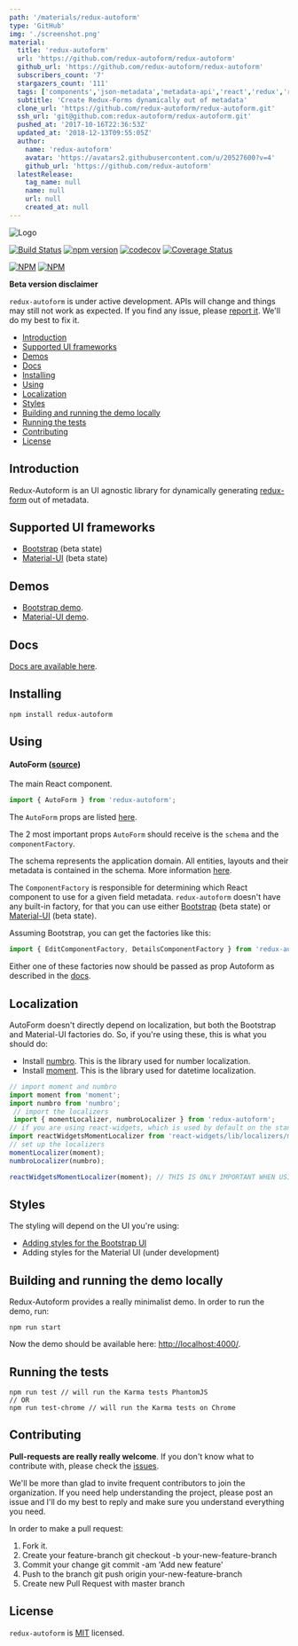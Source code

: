 ```yaml
---
path: '/materials/redux-autoform'
type: 'GitHub'
img: './screenshot.png'
material:
  title: 'redux-autoform'
  url: 'https://github.com/redux-autoform/redux-autoform'
  github_url: 'https://github.com/redux-autoform/redux-autoform'
  subscribers_count: '7'
  stargazers_count: '111'
  tags: ['components','json-metadata','metadata-api','react','redux','redux-form']
  subtitle: 'Create Redux-Forms dynamically out of metadata'
  clone_url: 'https://github.com/redux-autoform/redux-autoform.git'
  ssh_url: 'git@github.com:redux-autoform/redux-autoform.git'
  pushed_at: '2017-10-16T22:36:53Z'
  updated_at: '2018-12-13T09:55:05Z'
  author:
    name: 'redux-autoform'
    avatar: 'https://avatars2.githubusercontent.com/u/20527600?v=4'
    github_url: 'https://github.com/redux-autoform'
  latestRelease:
    tag_name: null
    name: null
    url: null
    created_at: null
---
```

![Logo](https://github.com/redux-autoform/redux-autoform/blob/master/art/autoform-logo.png?raw=true)

[![Build Status](https://travis-ci.org/redux-autoform/redux-autoform.svg?branch=master)](https://travis-ci.org/redux-autoform/redux-autoform) [![npm version](https://badge.fury.io/js/redux-autoform.svg)](https://badge.fury.io/js/redux-autoform) [![codecov](https://codecov.io/gh/redux-autoform/redux-autoform/branch/master/graph/badge.svg)](https://codecov.io/gh/redux-autoform/redux-autoform) [![Coverage Status](https://coveralls.io/repos/github/redux-autoform/redux-autoform/badge.svg?branch=master)](https://coveralls.io/github/redux-autoform/redux-autoform?branch=master)

[![NPM](https://nodei.co/npm/redux-autoform.png?downloads=true&downloadRank=true&stars=true)](https://nodei.co/npm/redux-autoform/) [![NPM](https://nodei.co/npm-dl/redux-autoform.png?months=9&height=3)](https://nodei.co/npm/redux-autoform/)

**Beta version disclaimer**

`redux-autoform` is under active development. APIs will change and things may still not work as expected. If you find
  any issue, please [report it](https://github.com/gearz-lab/redux-autoform/issues). We'll do my best to fix it.
  
<!-- START doctoc generated TOC please keep comment here to allow auto update -->
<!-- DON'T EDIT THIS SECTION, INSTEAD RE-RUN doctoc TO UPDATE -->


- [Introduction](#introduction)
- [Supported UI frameworks](#supported-ui-frameworks)
- [Demos](#demos)
- [Docs](#docs)
- [Installing](#installing)
- [Using](#using)
- [Localization](#localization)
- [Styles](#styles)
- [Building and running the demo locally](#building-and-running-the-demo-locally)
- [Running the tests](#running-the-tests)
- [Contributing](#contributing)
- [License](#license)

<!-- END doctoc generated TOC please keep comment here to allow auto update -->

Introduction
------------

Redux-Autoform is an UI agnostic library for dynamically generating [redux-form](https://github.com/erikras/redux-form) out of metadata.

Supported UI frameworks
------------------------

- [Bootstrap](https://github.com/redux-autoform/redux-autoform-bootstrap-ui) (beta state)
- [Material-UI](https://github.com/redux-autoform/redux-autoform-material-ui) (beta state)

Demos
-----

- [Bootstrap demo](https://redux-autoform.github.io/redux-autoform-bootstrap-ui/demo.html).
- [Material-UI demo](https://redux-autoform.github.io/redux-autoform-material-ui).


Docs
---

[Docs are available here](https://github.com/gearz-lab/redux-autoform/blob/master/docs-md/documentation.md).

Installing
---

    npm install redux-autoform

Using
---

#### AutoForm ([source](https://github.com/gearz-lab/redux-autoform/blob/master/src/AutoForm.js))

The main React component.

```js
import { AutoForm } from 'redux-autoform';
```
    
The `AutoForm` props are listed [here](https://github.com/redux-autoform/redux-autoform/blob/master/docs-md/documentation.md#autoform).

The 2 most important props `AutoForm` should receive is the `schema` and the `componentFactory`.

The schema represents the application domain. All entities, layouts and their metadata is contained in the schema. More information [here](https://github.com/redux-autoform/redux-autoform/blob/master/docs-md/documentation.md#schema).

The `ComponentFactory` is responsible for determining which React component to use for a given field metadata. `redux-autoform` doesn't have any built-in factory, for that you can use either
[Bootstrap](https://github.com/redux-autoform/redux-autoform-bootstrap-ui) (beta state) or [Material-UI](https://github.com/redux-autoform/redux-autoform-material-ui) (beta state).

Assuming Bootstrap, you can get the factories like this:
 
```js
import { EditComponentFactory, DetailsComponentFactory } from 'redux-autoform-bootstrap-ui';
```

Either one of these factories now should be passed as prop Autoform as described in the [docs](https://github.com/gearz-lab/redux-autoform/blob/master/docs-md/documentation.md).
    
Localization
---

AutoForm doesn't directly depend on localization, but both the Bootstrap and Material-UI factories do. So, if you're using these, this is what you should do:

- Install [numbro](http://numbrojs.com/). This is the library used for number localization.
- Install [moment](http://momentjs.com/). This is the library used for datetime localization.
 
```js
// import moment and numbro
import moment from 'moment';
import numbro from 'numbro';
 // import the localizers
 import { momentLocalizer, numbroLocalizer } from 'redux-autoform';
// if you are using react-widgets, which is used by default on the standard factories, you need to import it's localizer too:
import reactWidgetsMomentLocalizer from 'react-widgets/lib/localizers/moment';
// set up the localizers
momentLocalizer(moment);
numbroLocalizer(numbro);

reactWidgetsMomentLocalizer(moment); // THIS IS ONLY IMPORTANT WHEN USING BOOTSTRAP
```

Styles
------

The styling will depend on the UI you're using:

- [Adding styles for the Bootstrap UI](https://github.com/redux-autoform/redux-autoform-bootstrap-ui#styling)
- Adding styles for the Material UI (under development)

Building and running the demo locally
-------------------------------------

Redux-Autoform provides a really minimalist demo. In order to run the demo, run:

    npm run start
    
Now the demo should be available here: [http://localhost:4000/](http://localhost:4000/).
    
Running the tests
------------------

    npm run test // will run the Karma tests PhantomJS
    // OR
    npm run test-chrome // will run the Karma tests on Chrome

Contributing
---

**Pull-requests are really really welcome**. If you don't know what to contribute with, please check the [issues](https://github.com/gearz-lab/redux-autoform/issues).
 
We'll be more than glad to invite frequent contributors to join the organization.
If you need help understanding the project, please post an issue and I'll do my best to reply and make sure you understand everything
you need.

In order to make a pull request:

 1. Fork it.
 2. Create your feature-branch git checkout -b your-new-feature-branch
 3. Commit your change git commit -am 'Add new feature'
 4. Push to the branch git push origin your-new-feature-branch
 5. Create new Pull Request with master branch

License
---
`redux-autoform` is [MIT](https://github.com/gearz-lab/redux-autoform/blob/master/LICENSE) licensed.


